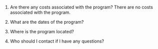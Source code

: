 1. Are there any costs associated with the program?
   There are no costs associated with the program.

2. What are the dates of the program?
   
4. Where is the program located?

5. Who should I contact if I have any questions?

